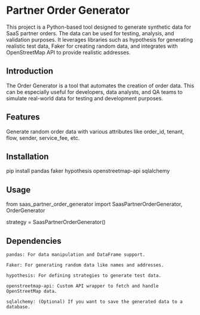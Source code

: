 # Partner Order Generator
This project is a Python-based tool designed to generate synthetic data for SaaS partner orders. The data can be used for testing, analysis, and validation purposes. It leverages libraries such as hypothesis for generating realistic test data, Faker for creating random data, and integrates with OpenStreetMap API to provide realistic addresses.

## Introduction
The Order Generator is a tool that automates the creation of order data. This can be especially useful for developers, data analysts, and QA teams to simulate real-world data for testing and development purposes.

## Features
Generate random order data with various attributes like order_id, tenant, flow, sender, service_fee, etc.

## Installation

pip install pandas faker hypothesis openstreetmap-api sqlalchemy


## Usage

from saas_partner_order_generator import SaasPartnerOrderGenerator, OrderGenerator

strategy = SaasPartnerOrderGenerator()


## Dependencies

    pandas: For data manipulation and DataFrame support.
    
    Faker: For generating random data like names and addresses.
    
    hypothesis: For defining strategies to generate test data.
    
    openstreetmap-api: Custom API wrapper to fetch and handle OpenStreetMap data.
    
    sqlalchemy: (Optional) If you want to save the generated data to a database.
